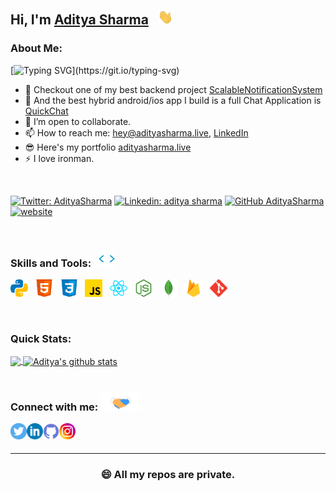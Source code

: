## Hi, I'm [Aditya Sharma](https://adityasharma.live) &nbsp; <img src="assets/hi.gif" width="24px" height="24px" /> 

### About Me:

[![Typing SVG](https://readme-typing-svg.herokuapp.com?font=Segoe+UI&color=%2358A6FF&vCenter=true&lines=I+am+an+hybrid+app+developer.;I+am+a+web+developer.;)](https://git.io/typing-svg)

- 🔭 Checkout one of my best backend project [ScalableNotificationSystem](https://github.com/adityasharma-tech/ScalableNotificationSystem.git)
- 🎯 And the best hybrid android/ios app I build is a full Chat Application is [QuickChat](https://github.com/adityasharma-tech/QuickChat-Application.git)
- 👯 I’m open to collaborate.
- 📫 How to reach me: [hey@adityasharma.live](mailto:hey@adityasharma.live), [LinkedIn](https://linkedin.com/in/adityasharmatech)
- 😎 Here's my portfolio [adityasharma.live](https://www.adityasharma.live/) 
- ⚡ I love ironman.

<br/>

[![Twitter: AdityaSharma](https://img.shields.io/twitter/follow/AdityaSharma?style=social)](https://twitter.com/AdityaSharma626)
[![Linkedin: aditya sharma](https://img.shields.io/badge/-aditya_sharma-blue?style=flat-square&logo=Linkedin&logoColor=white&link=https://www.linkedin.com/in/adityasharmatech/)](https://www.linkedin.com/in/adityasharmatech/)
[![GitHub AdityaSharma](https://img.shields.io/github/followers/AdityaSharma?label=follow&style=social)](https://github.com/adityasharma-tech)
[![website](https://img.shields.io/badge/Portfolio_Website-adityasharma.live-2648ff?style=flat-square&logo=google-chrome)](https://adityasharma.live/)

<br/>

### Skills and Tools: &nbsp; <img alt="Aditya's skills" width="26px" height="26px" src="assets/skills.gif" /> 
<p float="left">
  <img height="28" src="assets/python.svg"> &nbsp;
  <img height="28" src="assets/html.svg"> &nbsp;
  <img height="28" src="assets/css.svg"> &nbsp;
  <img height="28" src="assets/javascript.svg"> &nbsp;
  <img height="28" src="assets/reactjs.svg"> &nbsp;
  <img height="28" src="assets/nodejs.svg"> &nbsp;
  <img height="28" src="assets/mongodb.svg"> &nbsp;
  <img height="28" src="assets/firebase.svg"> &nbsp;
  <img height="28" src="assets/git.svg"> &nbsp;
</p>

<br/>

### Quick Stats:  

<a href="https://github.com/adityasharma-tech">
  <img align="center" src="https://github-readme-stats.vercel.app/api/top-langs/?username=adityasharma-tech&theme=dark&hide=TCL" />
</a>

<a href="https://github.com/adityasharma-tech">
  <img align="center" src="https://github-readme-stats.vercel.app/api?username=adityasharma-tech&show_icons=true&theme=tokyonight&count_private=true&line_height=33" alt="Aditya's github stats"/>
</a>

<br/>
<br/>

### Connect with me: <img alt="Aditya's skills" width="64px" height="30px" src="assets/handshake.gif" />

<a href="https://x.com/AdityaSharma626">
  <img align="left" alt="Aditya's Twitter" width="26px" src="assets/twitter_icon_color.svg" />
</a>
<a href="https://linkedin.com/in/adityasharmatech">
  <img align="left" alt="Aditya's Linkdein" width="26px" src="assets/linkedin_icon_color.svg" />
</a>
<a href="https://github.com/adityasharma-tech">
  <img align="left" alt="Aditya's Github" width="26px" src="assets/github_icon_color.svg" />
</a>
<a href="https://instagram.com/o.adityasharma.live/">
  <img align="left" alt="Aditya's Instagram" width="26px" src="assets/instagram_icon_color.svg" />
</a>

<br/>
<br/>

---

<div align="center">

  ### 😄 All my repos are private.

</div>
